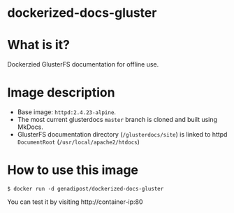 # dockerized-docs-gluster

# What is it? #
Dockerzied GlusterFS documentation for offline use.

# Image description #
- Base image: `httpd:2.4.23-alpine`.
- The most current glusterdocs `master` branch is cloned and built using MkDocs.
- GlusterFS documentation directory (`/glusterdocs/site`) is linked to httpd `DocumentRoot` (`/usr/local/apache2/htdocs`)  

# How to use this image #

```console
$ docker run -d genadipost/dockerized-docs-gluster

```

You can test it by visiting http://container-ip:80
